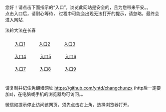 您好！请点击下面指示的“入口”，浏览此网站是安全的，且为您带来平安。。 <br/>
点击入口后，请耐心等待， 过程中可能会出现无法打开的提示，请忽略，最终会进入网站. </br>

法轮大法在长春<br/>
<div style="padding:10px"><a style="margin:20px" target="_blank" href="https://dm36jg4b6oxb5.cloudfront.net/2Qpsp?zwlvv" id="ccLink1" rel="nofollow">入口1</a> <a target="_blank" style="margin:20px" href="https://d2uh4u6h1nocqn.cloudfront.net/2Qpsp?bjzyryix" id="ccLink2" rel="nofollow">入口2</a> <a style="margin:20px" target="_blank" href="https://d1e8ofwet7qr9x.cloudfront.net/2Qpsp?aclkw" id="ccLink3" rel="nofollow">入口3</a></div>

<div style="padding:10px" ><a style="margin:20px" target="_blank" href="https://dm36jg4b6oxb5.cloudfront.net/2Qpsp?zwlvv" id="ccLink4" rel="nofollow">入口4</a> <a style="margin:20px" href="https://d2uh4u6h1nocqn.cloudfront.net/2Qpsp?bjzyryix" target="_blank" id="ccLink5" rel="nofollow">入口5</a> <a style="margin:20px" href="https://d1e8ofwet7qr9x.cloudfront.net/2Qpsp?aclkw" target="_blank" id="ccLink6" rel="nofollow">入口6</a></div>

<div style="padding:10px"><a style="margin:20px" target="_blank" href="https://dm36jg4b6oxb5.cloudfront.net/2Qpsp?zwlvv" id="ccLink7" rel="nofollow">入口7</a> <a style="margin:20px" href="https://d2uh4u6h1nocqn.cloudfront.net/2Qpsp?bjzyryix" target="_blank" id="ccLink8" rel="nofollow">入口8</a> <a style="margin:20px" target="_blank" href="https://d1e8ofwet7qr9x.cloudfront.net/2Qpsp?aclkw" id="ccLink9" rel="nofollow">入口9</a></div>

<br/>



请复制并记住免翻墙网址 https://github.com/yntd/changchunzx (http后一定要加s)，在电脑或手机的浏览器均可访问。。<br/>

微信如提示停止访问该网页，须先点击右上角，选择浏览器打开。
